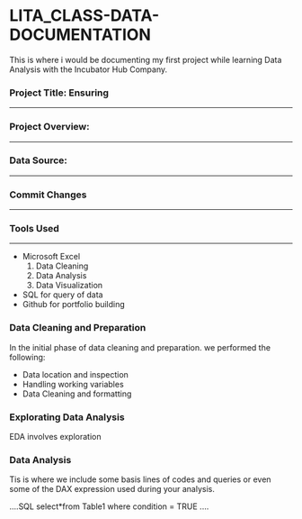 # LITA_CLASS-DATA-DOCUMENTATION
This is where i would be documenting my first project while learning Data Analysis with the Incubator Hub Company.

### Project Title: Ensuring
-----------

### Project Overview: 
--------------

### Data Source: 
-------------

### Commit Changes
-------------

### Tools Used
----------
 - Microsoft Excel
   1. Data Cleaning
   2. Data Analysis
   3. Data Visualization
 - SQL for query of data
 - Github for portfolio building

### Data Cleaning and Preparation
In the initial phase of data cleaning and preparation. we performed the following:
- Data location and inspection
- Handling working variables
- Data Cleaning and formatting

### Explorating Data Analysis
EDA involves exploration

### Data Analysis
Tis is where we include some basis lines of codes and queries or even some of the DAX expression used during your analysis.

....SQL
select*from Table1
where 
condition = TRUE
....
